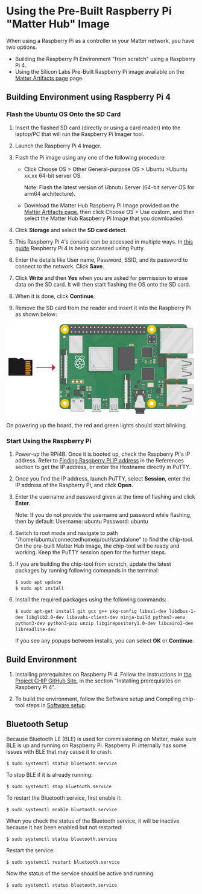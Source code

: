 # Using the Pre-Built Raspberry Pi "Matter Hub" Image

When using a Raspberry Pi as a controller in your Matter network, you have two options.

- Building the Raspberry Pi Environment "from scratch" using a Raspberry Pi 4.
- Using the Silicon Labs Pre-Built Raspberry Pi image available on the [Matter Artifacts page](/matter/<docspace-docleaf-version>/matter-prerequisites/matter-artifacts) page.

## Building Environment using Raspberry Pi 4

### Flash the Ubuntu OS Onto the SD Card

1. Insert the flashed SD card (directly or using a card reader) into the
   laptop/PC that will run the Raspberry Pi Imager tool.
2. Launch the Raspberry Pi 4 Imager.
3. Flash the Pi image using any one of the following procedure:

   - Click Choose OS > Other General-purpose OS > Ubuntu >Ubuntu
   xx.xx 64-bit server OS.

     Note: Flash the latest version of Ubnutu Server (64-bit server OS for arm64 architecture).

   - Download the Matter Hub Raspberry Pi Image provided on the [Matter Artifacts page](/matter/<docspace-docleaf-version>/matter-prerequisites/matter-artifacts), then click Choose OS > Use custom, and then select the Matter Hub Raspberry Pi Image that you downloaded.

4. Click **Storage** and select the **SD card detect**.
5. This Raspberry Pi 4's console can be accessed in multiple ways.
    In [this guide](https://www.raspberrypi.com/documentation/computers/remote-access.html) Raspberry Pi 4 is being accessed using Putty.
6. Enter the details like User name, Password, SSID, and its password to connect to the network. Click **Save**.
7. Click **Write** and then **Yes** when you are asked for permission to erase data on the SD card. It will then start flashing the OS onto the SD card.
8. When it is done, click **Continue**.
9. Remove the SD card from the reader and insert it into the Raspberry Pi as shown below:

![Inserting SD into Pi](images/sd-into-pi.png)

On powering up the board, the red and green lights should start blinking.

### Start Using the Raspberry Pi

1. Power-up the RPi4B. Once it is booted up, check the Raspberry Pi's IP address. Refer to [Finding Raspberry Pi IP address](/matter/<docspace-docleaf-version>/matter-references/find-raspi) in the References section to get the IP address, or enter the Hostname directly in PuTTY.
2. Once you find the IP address, launch PuTTY, select **Session**, enter the IP address of the Raspberry Pi, and click **Open**.
3. Enter the username and password given at the time of flashing and click
   **Enter**.

   Note: If you do not provide the username and password while flashing, then by default:
   Username: ubuntu
   Password: ubuntu

4. Switch to root mode and navigate to path "/home/ubuntu/connectedhomeip/out/standalone" to find the chip-tool. On the pre-built Matter Hub image, the chip-tool will be ready and working. Keep the PuTTY session open for the further steps.
5. If you are building the chip-tool from scratch, update the latest packages by running following commands in the terminal:

   ```shell
   $ sudo apt update 
   $ sudo apt install

   ```

6. Install the required packages using the following commands:

    ```shell
   $ sudo apt-get install git gcc g++ pkg-config libssl-dev libdbus-1-dev libglib2.0-dev libavahi-client-dev ninja-build python3-venv python3-dev python3-pip unzip libgirepository1.0-dev libcairo2-dev libreadline-dev
   ```

   If you see any popups between installs, you can select **OK** or **Continue**.

## Build Environment

1. Installing prerequisites on Raspberry Pi 4. Follow the instructions in [the Project CHIP GitHub Site](https://github.com/project-chip/connectedhomeip/blob/master/docs/guides/BUILDING.md),
in the section "Installing prerequisites on Raspberry Pi 4".

2. To build the environment, follow the Software setup and Compiling chip-tool steps in [Software setup](/matter/<docspace-docleaf-version>/matter-light-switch-example/01-wifi-light-switch-example).

## Bluetooth Setup

Because Bluetooth LE (BLE) is used for commissioning on Matter, make sure BLE is up and running on Raspberry Pi. Raspberry Pi internally has
some issues with BLE that may cause it to crash.

```shell
$ sudo systemctl status bluetooth.service
```

To stop BLE if it is already running:

```shell
$ sudo systemctl stop bluetooth.service
```

To restart the Bluetooth service, first enable it:

```shell
$ sudo systemctl enable bluetooth.service
```

When you check the status of the Bluetooth service, it will be inactive because
it has been enabled but not restarted:

```shell
$ sudo systemctl status bluetooth.service
```

Restart the service:

```shell
$ sudo systemctl restart bluetooth.service
```

Now the status of the service should be active and running:

```shell
$ sudo systemctl status bluetooth.service
```
